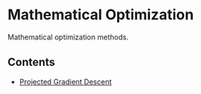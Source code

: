 # Mathematical Optimization

Mathematical optimization methods.

## Contents

- [Projected Gradient Descent](projected_gradient_descent)
